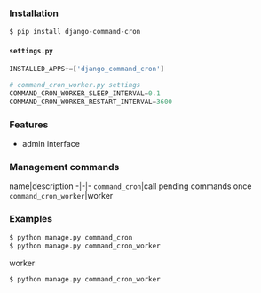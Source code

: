 ### Installation
```bash
$ pip install django-command-cron
```

#### `settings.py`
```python
INSTALLED_APPS+=['django_command_cron']

# command_cron_worker.py settings
COMMAND_CRON_WORKER_SLEEP_INTERVAL=0.1
COMMAND_CRON_WORKER_RESTART_INTERVAL=3600
```
### Features
+   admin interface

### Management commands
name|description
-|-|-
`command_cron`|call pending commands once
`command_cron_worker`|worker

### Examples
```bash
$ python manage.py command_cron
$ python manage.py command_cron_worker
```

worker
```bash
$ python manage.py command_cron_worker
```

